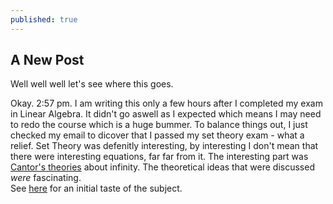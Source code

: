 ```yaml
---
published: true
---
```


## A New Post

Well well well let's see where this goes.

Okay. 2:57 pm. 
I am writing this only a few hours after I completed my exam in Linear Algebra. It didn't go aswell as I expected which means I may need to redo the course which is a huge bummer. To balance things out, I just checked my email to dicover that I passed my set theory exam - what a relief.
Set Theory was defenitly interesting, by interesting I don't mean that there were interesting equations, far far from it. The interesting part was [Cantor's theories](https://en.wikipedia.org/wiki/Georg_Cantor) about infinity. The theoretical ideas that were discussed _were_ fascinating.   
See [here](https://www.youtube.com/watch?v=ZMgiOfmMqHg) for an initial taste of the subject.  

